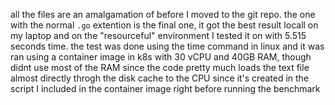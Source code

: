 all the files are an amalgamation of before I moved to the git repo.
the one with the normal `.go` extention is the final one, it got the best result locall on my laptop and on the "resourceful" environment I tested it on with 5.515 seconds time.
the test was done using the time command in linux and it was ran using a container image in k8s with 30 vCPU and 40GB RAM,
though didnt use most of the RAM since the code pretty much loads the text file almost directly throgh the disk cache to the CPU since it's created in the script I included in the container image right  before running the benchmark